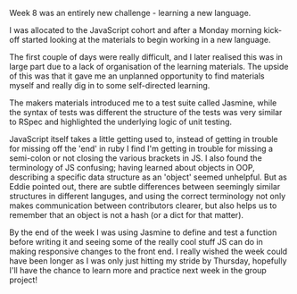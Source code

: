 Week 8 was an entirely new challenge - learning a new language. 

I was allocated to the JavaScript cohort and after a Monday morning kick-off started looking at the materials to begin working in a new language.

The first couple of days were really difficult, and I later realised this was in large part due to a lack of organisation of the learning materials. The upside of this was that it gave me an unplanned opportunity to find materials myself and really dig in to some self-directed learning. 

The makers materials introduced me to a test suite called Jasmine, while the syntax of tests was different the structure of the tests was very similar to RSpec and highlighted the underlying logic of unit testing. 

JavaScript itself takes a little getting used to, instead of getting in trouble for missing off the 'end' in ruby I find I'm getting in trouble for missing a semi-colon or not closing the various brackets in JS. I also found the terminology of JS confusing; having learned about objects in OOP, describing a specific data structure as an 'object' seemed unhelpful. But as Eddie pointed out, there are subtle differences between seemingly similar structures in different languges, and using the correct terminology not only makes communication between contributors clearer, but also helps us to remember that an object is not a hash (or a dict for that matter). 

By the end of the week I was using Jasmine to define and test a function before writing it and seeing some of the really cool stuff JS can do in making responsive changes to the front end. I really wished the week could have been longer as I was only just hitting my stride by Thursday, hopefully I'll have the chance to learn more and practice next week in the group project!               
